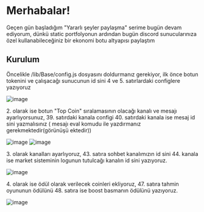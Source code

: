 <h1>Merhabalar!</h1>
<p>Geçen gün başladığım "Yararlı şeyler paylaşma" serime bugün devam ediyorum, dünkü static portfolyonun ardından bugün discord sunucularınıza özel kullanabileceğiniz bir ekonomi botu altyapısı paylaştım</p>

<h2>Kurulum</h2> 

<p>Öncelikle /lib/Base/config.js dosyasını doldurmanız gerekiyor, ilk önce botun tokenini ve çalışacağı sunucunun id sini 4 ve 5. satırlardaki configlere yazıyoruz</p>

![image](https://cdn.discordapp.com/attachments/392407913140060190/1009098338609660054/token_ve_sunucu_id.png)

<p>2. olarak ise botun "Top Coin" sıralamasının olacağı kanalı ve mesajı ayarlıyorsunuz, 39. satırdaki kanala configi 40. satırdaki kanala ise mesaj id sini yazmalısınız ( mesajı eval komudu ile yazdırmanız gerekmektedir(görünüşü ektedir))</p> 

![image](https://cdn.discordapp.com/attachments/392407913140060190/1009101355006312539/topmessage2.png)
![image](https://cdn.discordapp.com/attachments/392407913140060190/1009100396188422244/top_message.png)

<p>3. olarak kanalları ayarlıyoruz, 43. satıra sohbet kanalımızın id sini 44. kanala ise market sisteminin logunun tutulcağı kanalın id sini yazıyoruz.</p>

![image](https://cdn.discordapp.com/attachments/392407913140060190/1009101647240245409/Ekran_goruntusu_2022-08-16_170913.png)

<p>4. olarak ise ödül olarak verilecek coinleri ekliyoruz, 47. satıra tahmin oyununun ödülünü 48. satıra ise boost basmanın ödülünü yazıyoruz.</p>

![image](https://cdn.discordapp.com/attachments/392407913140060190/1009102986024337518/rewards.png)
